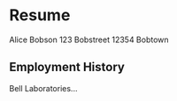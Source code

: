 Resume
======

Alice Bobson
123 Bobstreet
12354 Bobtown

Employment History
------------------

Bell Laboratories...

